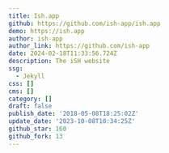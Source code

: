 ```yaml
---
title: Ish.app
github: https://github.com/ish-app/ish.app
demo: https://ish.app
author: ish-app
author_link: https://github.com/ish-app
date: 2024-02-18T11:33:56.724Z
description: The iSH website
ssg:
  - Jekyll
css: []
cms: []
category: []
draft: false
publish_date: '2018-05-08T18:25:02Z'
update_date: '2023-10-08T10:34:25Z'
github_star: 160
github_fork: 13
---
```

